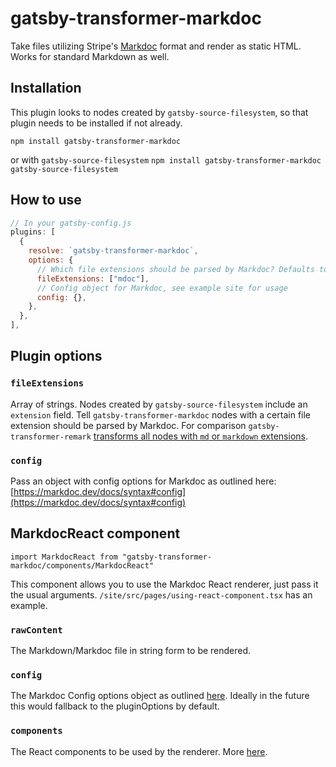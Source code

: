 # gatsby-transformer-markdoc

Take files utilizing Stripe's [Markdoc](https://markdoc.dev/) format and render as static HTML. Works for standard Markdown as well.

## Installation

This plugin looks to nodes created by `gatsby-source-filesystem`, so that plugin needs to be installed if not already.

`npm install gatsby-transformer-markdoc`

or with `gatsby-source-filesystem`
`npm install gatsby-transformer-markdoc gatsby-source-filesystem`

## How to use

```javascript
// In your gatsby-config.js
plugins: [
  {
    resolve: `gatsby-transformer-markdoc`,
    options: {
      // Which file extensions should be parsed by Markdoc? Defaults to 'Markdoc'
      fileExtensions: ["mdoc"],
      // Config object for Markdoc, see example site for usage
      config: {},
    },
  },
],
```

## Plugin options

### `fileExtensions`

Array of strings. Nodes created by `gatsby-source-filesystem` include an `extension` field. Tell `gatsby-transformer-markdoc` nodes with a certain file extension should be parsed by Markdoc. For comparison `gatsby-transformer-remark` [transforms all nodes with `md` or `markdown` extensions](https://github.com/gatsbyjs/gatsby/tree/master/packages/gatsby-transformer-remark#parsing-algorithm).

### `config`

Pass an object with config options for Markdoc as outlined here: [https://markdoc.dev/docs/syntax#config](https://markdoc.dev/docs/syntax#config)

## MarkdocReact component

```
import MarkdocReact from "gatsby-transformer-markdoc/components/MarkdocReact"
```

This component allows you to use the Markdoc React renderer, just pass it the usual arguments. `/site/src/pages/using-react-component.tsx` has an example.

### `rawContent`

The Markdown/Markdoc file in string form to be rendered.

### `config`

The Markdoc Config options object as outlined [here](https://markdoc.dev/docs/syntax#config). Ideally in the future this would fallback to the pluginOptions by default.

### `components`

The React components to be used by the renderer. More [here](https://markdoc.dev/docs/render#react).
